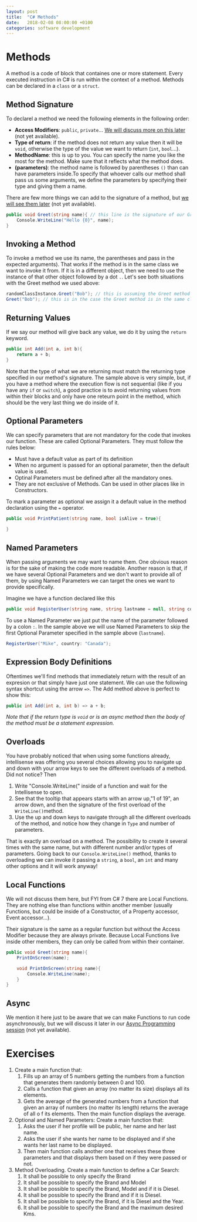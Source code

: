 ```yaml
---
layout: post
title:  "C# Methods"
date:   2018-02-08 08:00:00 +0100
categories: software development
---
```

# Methods

A method is a code of block that containes one or more statement. Every executed instruction in C# is run within the context of a method. Methods can be declared in a `class` or a `struct`.

## Method Signature ##
To declarel a method we need the following elements in the following order:
- **Access Modifiers**: `public`, `private`... [We will discuss more on this later]() (not yet available).
- **Type of return**: if the method does not return any value then it will be `void`, otherwise the type of the value we want to return (`int`, `bool`...).
- **MethodName**: this is up to you. You can specify the name you like the most for the method. Make sure that it reflects what the method does.
- **(parameters)**: the method name is followed by parentheses `()` than can have parameters inside.To specify that whoever calls our method shall pass us some arguments, we define the parameters by specifying their type and giving them a name.

There are few more things we can add to the signature of a method, but [we will see them later]() (not yet available).

```csharp
public void Greet(string name){ // this line is the signature of our Greet method
    Console.WriteLine("Hello {0}", name);
}
```

## Invoking a Method
To invoke a method we use its name, the parentheses and pass in the expected arguments). That works if the method is in the same class we want to invoke it from. If it is in a different object, then we need to use the instance of that other object followed by a dot `.`. Let's see both situations with the Greet method we used above: 

```csharp
randomClassInstance.Greet("Bob"); // this is assuming the Greet method is in a different class.
Greet("Bob"); // this is in the case the Greet method is in the same class we are working.
```

## Returning Values
If we say our method will give back any value, we do it by using the `return` keyword. 

```csharp
public int Add(int a, int b){
    return a + b;
}
```

Note that the type of what we are returning must match the returning type specified in our method's signature. The sample above is very simple, but, if you have a method where the execution flow is not sequential (like if you have any `if` or `switch`), a good practice is to avoid returning values from within their blocks and only have one reteurn point in the method, which should be the very last thing we do inside of it.

## Optional Parameters
We can specify parameters that are not mandatory for the code that invokes our function. These are called Optional Parameters. They must follow the rules below:
- Must have a default value as part of its definition
- When no argument is passed for an optional parameter, then the default value is used.
- Optinal Parameters must be defined after all the mandatory ones.
- They are not exclusive of Methods. Can be used in other places like in Constructors.

To mark a parameter as optional we assign it a default value in the method declaration using the `=` operator. 
```csharp
public void PrintPatient(string name, bool isAlive = true){

}
```

## Named Parameters
When passing arguments we may want to name them. One obvious reason is for the sake of making the code more readable. Another reason is that, if we have several Optional Parameters and we don't want to provide all of them, by using Named Parameters we can target the ones we want to provide specifically.

Imagine we have a function declared like this

```csharp
public void RegisterUser(string name, string lastname = null, string country = null){ }
```

To use a Named Parameter we just put the name of the parameter followed by a colon `:`. In the sample above we will use Named Parameters to skip the first Optional Parameter specified in the sample above (`lastname`).

```csharp
RegisterUser("Mike", country: "Canada");
```

## Expression Body Definitions

Oftentimes we'll find methods that immediately return with the result of an expresion or that simply have just one statement. We can use the following syntax shortcut using the arrow `=>`. The Add method above is perfect to show this:

```csharp
public int Add(int a, int b) => a + b;
```

*Note that if the return type is `void` or is an async method then the body of the method must be a statement expression.*

## Overloads
You have probably noticed that when using some functions already, intellisense was offering you several choices allowing you to navigate up and down with your arrow keys to see the different overloads of a method. Did not notice? Then
1. Write "Console.WriteLine(" inside of a function and wait for the Intellisense to open.
2. See that the tooltip that appears starts with an arrow up,"1 of 19", an arrow down, and then the signature of the first overload of the `WriteLine()`method. 
3. Use the up and down keys to navigate through all the different overloads of the method, and notice how they change in `Type` and number of parameters.

That is exactly an overload on a method. The possibility to create it several times with the same name, but with different number and/or types of parameters. Going back to our `Console.WriteLine()` method, thanks to overloading we can invoke it passing a `string`, a `bool`, an `int` and many other options and it will work anyway!

## Local Functions
We will not discuss them here, but FYI from C# 7 there are Local Functions. They are nothing else than functions within another member (usually Functions, but could be inside of a Constructor, of a Property accessor,  Event accessor...).

Their signature is the same as a regular function but without the Access Modifier because they are always private. Because Local Functions live inside other members, they can only be called from within their container.

```csharp
public void Greet(string name){
    PrintOnScreen(name);

    void PrintOnScreen(string name){
        Console.WriteLine(name);
    }
}
```

## Async
We mention it here just to be aware that we can make Functions to run code asynchronously, but we will discuss it later in our [Async Programming session]() (not yet available).

# Exercises
1. Create a main function that:
    1. Fills up an array of 5 numbers getting the numbers from a function that generates them randomly between 0 and 100.
    2. Calls a function that given an array (no matter its size) displays all its elements. 
    3. Gets the average of the generated numbers from a function that given an array of numbers (no matter its length) returns the average of all o f its elements. Then the main function displays the average.
2. Optional and Named Parameters: Create a main function that:
    1. Asks the user if her profile will be public, her name and her last name.
    2. Asks the user if she wants her name to be displayed and if she wants her last name to be displayed.
    3. Then main function calls another one that receives these three parameters and that displays them based on if they were passed or not.
3.  Method Overloading. Create a main function to define a Car Search:
    1. It shall be possible to only specify the Brand
    2. It shall be possible to specify the Brand and Model
    3. It shall be possible to specify the Brand, Model and if it is Diesel.
    4. It shall be possible to specify the Brand and if it is Diesel.
    5. It shall be possible to specify the Brand, if it is Diesel and the Year.
    6. It shall be possible to specify the Brand and the maximum desired Kms.
